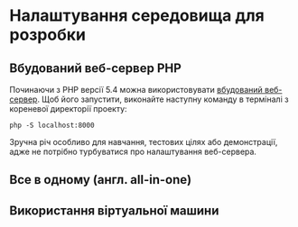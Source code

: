 
# Налаштування середовища для розробки

## Вбудований веб-сервер PHP

Починаючи з PHP версії 5.4 можна використовувати [вбудований веб-сервер](http://php.net/manual/en/features.commandline.webserver.php). Щоб його запустити, виконайте наступну команду в терміналі з кореневої директорії проекту:

```
php -S localhost:8000
```

Зручна річ особливо для навчання, тестових цілях або демонстрації, адже не потрібно турбуватися про налаштування веб-сервера.


## Все в одному (англ. all-in-one)



## Використання віртуальної машини

